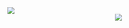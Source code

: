 <img align="center" src="https://github-readme-stats.vercel.app/api?username=Kasania&count_private=true&show_icons=true&hide=stars&theme=radical" />
<div align="center">
   <img src="https://github-profile-trophy.vercel.app/?username=Kasania&theme=tokyonight&no-frame=true&margin-w=30" />
</div>
